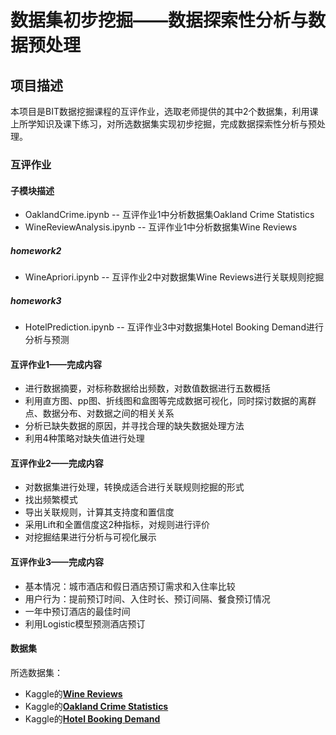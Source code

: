 # 数据集初步挖掘——数据探索性分析与数据预处理

## 项目描述

本项目是BIT数据挖掘课程的互评作业，选取老师提供的其中2个数据集，利用课上所学知识及课下练习，对所选数据集实现初步挖掘，完成数据探索性分析与预处理。

### 互评作业

#### 子模块描述

* OaklandCrime.ipynb -- 互评作业1中分析数据集Oakland Crime Statistics
* WineReviewAnalysis.ipynb -- 互评作业1中分析数据集Wine Reviews

##### homework2

* WineApriori.ipynb -- 互评作业2中对数据集Wine Reviews进行关联规则挖掘

##### homework3

* HotelPrediction.ipynb -- 互评作业3中对数据集Hotel Booking Demand进行分析与预测

#### 互评作业1——完成内容

- 进行数据摘要，对标称数据给出频数，对数值数据进行五数概括
- 利用直方图、pp图、折线图和盒图等完成数据可视化，同时探讨数据的离群点、数据分布、对数据之间的相关关系
- 分析已缺失数据的原因，并寻找合理的缺失数据处理方法
- 利用4种策略对缺失值进行处理

#### 互评作业2——完成内容

- 对数据集进行处理，转换成适合进行关联规则挖掘的形式
- 找出频繁模式
- 导出关联规则，计算其支持度和置信度
- 采用Lift和全置信度这2种指标，对规则进行评价
- 对挖掘结果进行分析与可视化展示

#### 互评作业3——完成内容

- 基本情况：城市酒店和假日酒店预订需求和入住率比较
- 用户行为：提前预订时间、入住时长、预订间隔、餐食预订情况
- 一年中预订酒店的最佳时间
- 利用Logistic模型预测酒店预订

#### 数据集

所选数据集：

* Kaggle的[**Wine Reviews**](https://www.kaggle.com/zynicide/wine-reviews)
* Kaggle的[**Oakland Crime Statistics**](https://www.kaggle.com/cityofoakland/oakland-crime-statistics-2011-to-2016)
* Kaggle的[**Hotel Booking Demand**](https://www.kaggle.com/jessemostipak/hotel-booking-demand)
